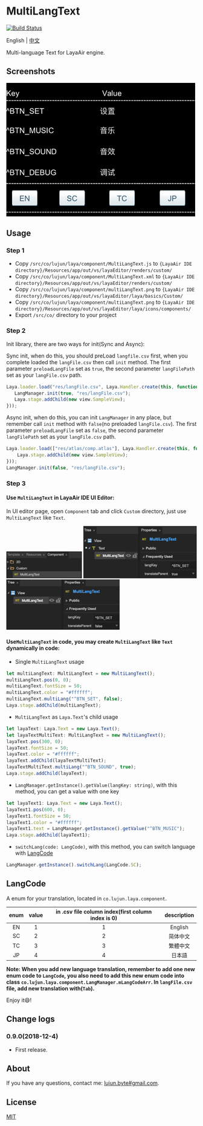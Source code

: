 # MultiLangText

[![Build Status](https://travis-ci.org/whilu/MultiLangText.svg)](https://travis-ci.org/whilu/MultiLangText)

English | [中文](README-zh_CN.md)

Multi-language Text for LayaAir engine.

## Screenshots

<img src="/screenshots/MultiLangText_screen_record_1.0.0.gif" alt="MultiLangText_screen_record_1.0.0.gif" title="MultiLangText_screen_record_1.0.0.gif" width="500" height="353" />

## Usage

### Step 1

- Copy ```/src/co/lujun/laya/component/MultiLangText.js``` to ```{LayaAir IDE directory}/Resources/app/out/vs/layaEditor/renders/custom/```
- Copy ```/src/co/lujun/laya/component/MultiLangText.xml``` to ```{LayaAir IDE directory}/Resources/app/out/vs/layaEditor/renders/custom/```
- Copy ```/src/co/lujun/laya/component/multiLangText.png``` to ```{LayaAir IDE directory}/Resources/app/out/vs/layaEditor/laya/basics/Custom/```
- Copy ```/src/co/lujun/laya/component/multiLangText.png``` to ```{LayaAir IDE directory}/Resources/app/out/vs/layaEditor/laya/icons/components/```
- Export ```/src/co/``` directory to your project

### Step 2

Init library, there are two ways for init(Sync and Async):

Sync init, when do this, you should preLoad ```langfile.csv``` first, when you complete loaded the ```langFile.csv``` then call ```init``` method. The first parameter ```preloadLangFile``` set as ```true```, the second parameter ```langFilePath``` set as your ```langFile.csv``` path.

```typescript
Laya.loader.load("res/langFile.csv", Laya.Handler.create(this, function(){
   LangManager.init(true, "res/langFile.csv");
   Laya.stage.addChild(new view.SampleView);
}));
```

Async init, when do this, you can init ```LangManager``` in any place, but remember call ```init``` method with ```false```(no preloaded ```langFile.csv```). The first parameter ```preloadLangFile``` set as ```false```, the second parameter ```langFilePath``` set as your ```langFile.csv``` path.

```typescript
Laya.loader.load(["res/atlas/comp.atlas"], Laya.Handler.create(this, function(){
    Laya.stage.addChild(new view.SampleView);
}));
LangManager.init(false, "res/langFile.csv");
```

### Step 3

#### Use ```MultiLangText``` in LayaAir IDE UI Editor:

In UI editor page, open ```Component``` tab and click ```Custom``` directory, just use ```MultiLangText``` like ```Text```.

<img src="/screenshots/MultiLangText_screen_record_1.0.1.jpg" alt="MultiLangText_screen_record_1.0.1.jpg" title="MultiLangText_screen_record_1.0.1.jpg" width="200" height="70.6" /> <img src="/screenshots/MultiLangText_screen_record_1.0.2.jpg" alt="MultiLangText_screen_record_1.0.2.jpg" title="MultiLangText_screen_record_1.0.2.jpg" width="300" height="137.9" /> <img src="/screenshots/MultiLangText_screen_record_1.0.3.jpg" alt="MultiLangText_screen_record_1.0.3.jpg" title="MultiLangText_screen_record_1.0.3.jpg" width="300" height="133.7" />

#### Use```MultiLangText``` in code, you may create ```MultiLangText``` like ```Text``` dynamically in code:

- Single ```MultiLangText``` usage

```typescript
let multiLangText: MultiLangText = new MultiLangText();
multiLangText.pos(0, 0);
multiLangText.fontSize = 50;
multiLangText.color = "#ffffff";
multiLangText.multiLang("^BTN_SET", false);
Laya.stage.addChild(multiLangText);
```

- ```MultiLangText``` as ```Laya.Text```'s child usage

```typescript
let layaText: Laya.Text = new Laya.Text();
let layaTextMultiText: MultiLangText = new MultiLangText();
layaText.pos(300, 0);
layaText.fontSize = 50;
layaText.color = "#ffffff";
layaText.addChild(layaTextMultiText);
layaTextMultiText.multiLang("^BTN_SOUND", true);
Laya.stage.addChild(layaText);
```

- ```LangManager.getInstance().getValue(langKey: string)```, with this method, you can get a value with one key

```typescript
let layaText1: Laya.Text = new Laya.Text();
layaText1.pos(600, 0);
layaText1.fontSize = 50;
layaText1.color = "#ffffff";
layaText1.text = LangManager.getInstance().getValue("^BTN_MUSIC");
Laya.stage.addChild(layaText1);
```

- ```switchLang(code: LangCode)```, with this method, you can switch language with [LangCode](#langCode)

```typescript
LangManager.getInstance().switchLang(LangCode.SC);
```

## <span id="langCode">LangCode</span>

A enum for your translation, located in ```co.lujun.laya.component```.

|enum|value|in .csv file column index(first column index is 0)|description
|:---:|:---:|:---:|:---:|
| EN | 1 | 1 | English
| SC | 2 | 2 | 简体中文
| TC | 3 | 3 | 繁體中文
| JP | 4 | 4 | 日本語

**Note: When you add new language translation, remember to add one new enum code to ```LangCode```, you also need to add this new enum code into class ```co.lujun.laya.component.LangManager.mLangCodeArr```. In ```langFile.csv``` file, add new translation with(```Tab```).**

Enjoy it😄!

## Change logs

### 0.9.0(2018-12-4)

- First release.

## About
If you have any questions, contact me: [lujun.byte#gmail.com](mailto:lujun.byte@gmail.com).

## License

[MIT](LICENSE)
